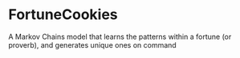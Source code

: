 # FortuneCookies
A Markov Chains model that learns the patterns within a fortune (or proverb), and generates unique ones on command
